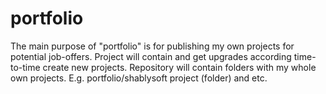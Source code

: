 # portfolio
The main purpose of "portfolio" is for publishing my own projects for potential job-offers. Project will contain and get upgrades according time-to-time create new projects.
Repository will contain folders with my whole own projects. E.g. portfolio/shablysoft project (folder) and etc.
